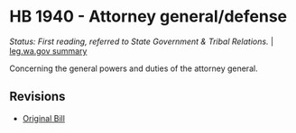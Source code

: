 # HB 1940 - Attorney general/defense
*Status: First reading, referred to State Government & Tribal Relations.* | [leg.wa.gov summary](https://app.leg.wa.gov/billsummary?BillNumber=1940&Year=2021)

Concerning the general powers and duties of the attorney general.

## Revisions
* [Original Bill](1/)